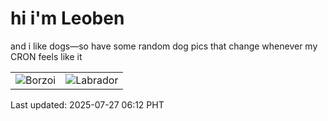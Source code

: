 # hi i'm Leoben

and i like dogs—so have some random dog pics that change whenever my CRON feels like it

|  |  |
|--------|----------|
| ![Borzoi](https://random-dog-vercel.vercel.app/api/random-borzoi?v=1753567961) | ![Labrador](https://random-dog-vercel.vercel.app/api/random-labrador?v=1753567961) |

Last updated: 2025-07-27 06:12 PHT
